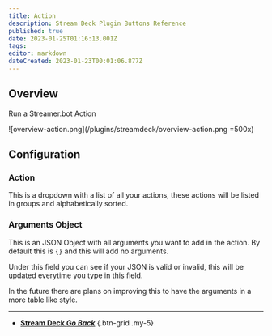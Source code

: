 ```yaml
---
title: Action
description: Stream Deck Plugin Buttons Reference 
published: true
date: 2023-01-25T01:16:13.001Z
tags: 
editor: markdown
dateCreated: 2023-01-23T00:01:06.877Z
---
```


## Overview
Run a Streamer.bot Action

![overview-action.png](/plugins/streamdeck/overview-action.png =500x)

## Configuration
### Action
This is a dropdown with a list of all your actions, these actions will be listed in groups and alphabetically sorted.

### Arguments Object
This is an JSON Object with all arguments you want to add in the action. By default this is `{}` and this will add no arguments.

Under this field you can see if your JSON is valid or invalid, this will be updated everytime you type in this field.

In the future there are plans on improving this to have the arguments in a more table like style.

---

- [<i class="mdi mdi-chevron-left"></i>**Stream Deck *Go Back***](/Plugins/Stream-Deck)
{.btn-grid .my-5}